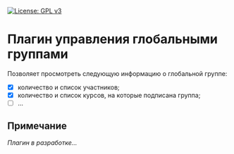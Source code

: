 [![License: GPL v3](https://img.shields.io/badge/License-GPLv3-blue.svg)](https://www.gnu.org/licenses/gpl-3.0)

# Плагин управления глобальными группами 

Позволяет просмотреть следующую информацию о глобальной группе:
- [x] количество и список участников;
- [x] количество и список курсов, на которые подписана группа;
- [ ] ...

## Примечание  
*Плагин в разработке...*